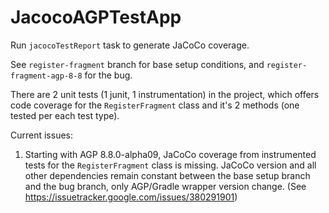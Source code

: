 # JacocoAGPTestApp

Run `jacocoTestReport` task to generate JaCoCo coverage.

See `register-fragment` branch for base setup conditions, and `register-fragment-agp-8-8` for the bug.

There are 2 unit tests (1 junit, 1 instrumentation) in the project, which offers code coverage for the `RegisterFragment` class and it's 2 methods (one tested per each test type).

Current issues:
1. Starting with AGP 8.8.0-alpha09, JaCoCo coverage from instrumented tests for the `RegisterFragment` class is missing.  JaCoCo version and all other dependencies remain constant between the base setup branch and the bug branch, only AGP/Gradle wrapper version change.  (See https://issuetracker.google.com/issues/380291901)

